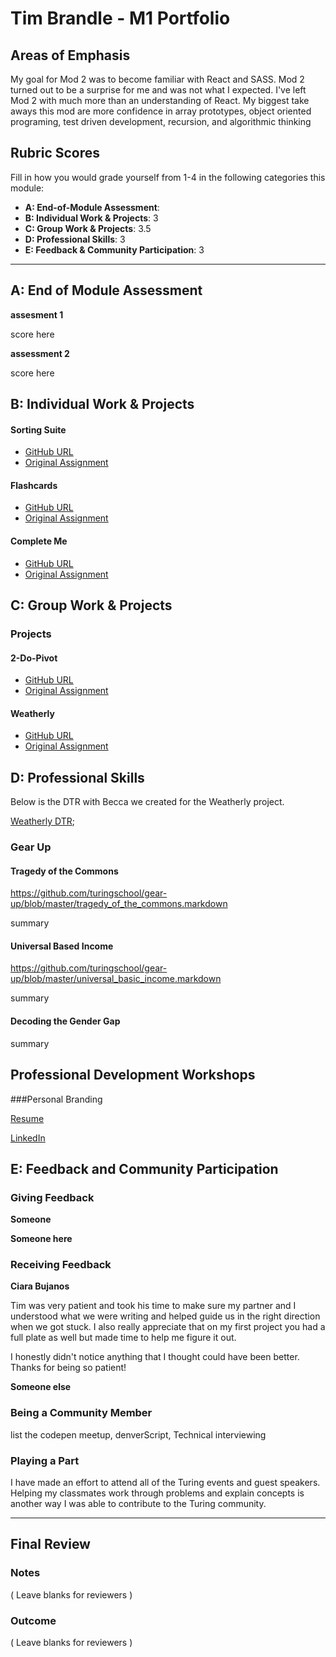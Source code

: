 # Tim Brandle - M1 Portfolio

## Areas of Emphasis

My goal for Mod 2 was to become familiar with React and SASS. Mod 2 turned out to be a surprise for me and was not what I expected. I've left Mod 2 with much more than an understanding of React. My biggest take aways this mod are more confidence in array prototypes, object oriented programing, test driven development, recursion, and algorithmic thinking


## Rubric Scores

Fill in how you would grade yourself from 1-4 in the following categories this module:

* **A: End-of-Module Assessment**:
* **B: Individual Work & Projects**: 3
* **C: Group Work & Projects**: 3.5
* **D: Professional Skills**: 3
* **E: Feedback & Community Participation**: 3

-----------------------

## A: End of Module Assessment

**assesment 1**

score here


**assessment 2**

score here


## B: Individual Work & Projects

#### Sorting Suite

* [GitHub URL](https://tbrandle.github.io/)
* [Original Assignment]()



#### Flashcards

* [GitHub URL](https://github.com/tbrandle/number-guesser)
* [Original Assignment](http://frontend.turing.io/projects/number-guesser.html)

#### Complete Me

* [GitHub URL](https://github.com/tbrandle/link-list)
* [Original Assignment](http://frontend.turing.io/projects/linked-list.html)


## C: Group Work & Projects

### Projects

#### 2-Do-Pivot

* [GitHub URL](https://github.com/tbrandle/static-comp-challenge)
* [Original Assignment]()

#### Weatherly

* [GitHub URL](https://github.com/tbrandle/link-list)
* [Original Assignment](http://frontend.turing.io/projects/ideabox.html)



## D: Professional Skills

Below is the DTR with Becca we created for the Weatherly project.

[Weatherly DTR](https://docs.google.com/document/d/1fsU3LpAczWiQTOF-XV05Og1vAM5WWcE4SPAnBrc7j6o/);


### Gear Up
#### Tragedy of the Commons

https://github.com/turingschool/gear-up/blob/master/tragedy_of_the_commons.markdown

summary

#### Universal Based Income

https://github.com/turingschool/gear-up/blob/master/universal_basic_income.markdown

summary

#### Decoding the Gender Gap

summary

## Professional Development Workshops
###Personal Branding

[Resume](https://resume.creddle.io/resume/gt787dr5ukz)

[LinkedIn](https://www.linkedin.com/nhome/)

## E: Feedback and Community Participation

### Giving Feedback

**Someone**


**Someone here**

### Receiving Feedback

**Ciara Bujanos**

Tim was very patient and took his time to make sure my partner and I understood what we were writing and helped guide us in the right direction when we got stuck. I also really appreciate that on my first project you had a full plate as well but made time to help me figure it out.

I honestly didn't notice anything that I thought could have been better. Thanks for  being so patient!

**Someone else**

### Being a Community Member

list the codepen meetup, denverScript, Technical interviewing



### Playing a Part

I have made an effort to attend all of the Turing events and guest speakers. Helping my classmates work through problems and explain concepts is another way I was able to contribute to the Turing community.

------------------

## Final Review

### Notes

( Leave blanks for reviewers )

### Outcome

( Leave blanks for reviewers )
